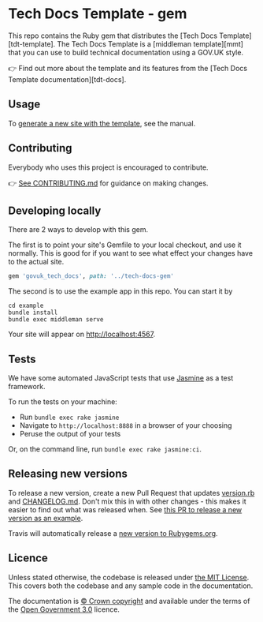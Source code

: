 # Tech Docs Template - gem

This repo contains the Ruby gem that distributes the [Tech Docs Template][tdt-template]. The Tech Docs Template is a [middleman template][mmt] that
you can use to build technical documentation using a GOV.UK style.

👉 Find out more about the template and its features from the [Tech Docs Template documentation][tdt-docs].

## Usage

To [generate a new site with the template](https://alphagov.github.io/tech-docs-manual/#create-a-new-site), see the manual.

## Contributing

Everybody who uses this project is encouraged to contribute.

👉 [See CONTRIBUTING.md](CONTRIBUTING.md) for guidance on making changes.

## Developing locally

There are 2 ways to develop with this gem.

The first is to point your site's Gemfile to your local checkout, and use it normally. This is good for if you want to see what effect your changes have to the actual site.

```rb
gem 'govuk_tech_docs', path: '../tech-docs-gem'
```

The second is to use the example app in this repo. You can start it by

```
cd example
bundle install
bundle exec middleman serve
```

Your site will appear on <http://localhost:4567>.

## Tests

We have some automated JavaScript tests that use [Jasmine][jas] as a test
framework.

To run the tests on your machine:

- Run `bundle exec rake jasmine`
- Navigate to `http://localhost:8888` in a browser of your choosing
- Peruse the output of your tests

Or, on the command line, run `bundle exec rake jasmine:ci`.

## Releasing new versions

To release a new version, create a new Pull Request that updates [version.rb](lib/govuk_tech_docs/version.rb) and [CHANGELOG.md](CHANGELOG.md). Don't mix this in with other changes - this makes it easier to find out what was released when. See [this PR to release a new version as an example](https://github.com/alphagov/tech-docs-gem/pull/15).

Travis will automatically release a [new version to Rubygems.org](https://rubygems.org/gems/govuk_tech_docs).

## Licence

Unless stated otherwise, the codebase is released under [the MIT License][mit].
This covers both the codebase and any sample code in the documentation.

The documentation is [© Crown copyright][copyright] and available under the terms of the [Open Government 3.0][ogl] licence.

[mit]: LICENCE
[copyright]: http://www.nationalarchives.gov.uk/information-management/re-using-public-sector-information/uk-government-licensing-framework/crown-copyright/
[ogl]: http://www.nationalarchives.gov.uk/doc/open-government-licence/version/3/

[jas]: https://jasmine.github.io/
